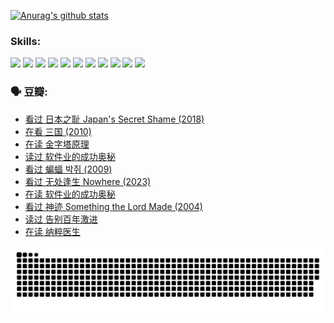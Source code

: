 
[![Anurag's github stats](https://github-readme-stats.vercel.app/api?username=w940853815)](https://github.com/anuraghazra/github-readme-stats)

### Skills:

<code><img height="32" src="https://cdn.jsdelivr.net/npm/simple-icons@v5/icons/python.svg"></code>
<code><img height="32" src="https://cdn.jsdelivr.net/npm/simple-icons@v5/icons/javascript.svg"></code>
<code><img height="32" src="https://cdn.jsdelivr.net/npm/simple-icons@v5/icons/django.svg"></code>
<code><img height="32" src="https://cdn.jsdelivr.net/npm/simple-icons@v5/icons/flask.svg"></code>
<code><img height="32" src="https://cdn.jsdelivr.net/npm/simple-icons@v5/icons/vuetify.svg"></code>
<code><img height="32" src="https://cdn.jsdelivr.net/npm/simple-icons@v5/icons/git.svg"></code>
<code><img height="32" src="https://cdn.jsdelivr.net/npm/simple-icons@v5/icons/docker.svg"></code>
<code><img height="32" src="https://cdn.jsdelivr.net/npm/simple-icons@v5/icons/postgresql.svg"></code>
<code><img height="32" src="https://cdn.jsdelivr.net/npm/simple-icons@v5/icons/elasticsearch.svg"></code>
<code><img height="32" src="https://cdn.jsdelivr.net/npm/simple-icons@v5/icons/macos.svg"></code>
<code><img height="32" src="https://cdn.jsdelivr.net/npm/simple-icons@v5/icons/linux.svg"></code>

### 🗣 豆瓣:

<!-- DOUBAN-ACTIVITIES:START -->
- [看过 日本之耻 Japan's Secret Shame‎ (2018)](https://www.douban.com/people/136069238/status/4431579101/?_i=99906290)
- [在看 三国‎ (2010)](https://www.douban.com/people/136069238/status/4430559482/?_i=99906290)
- [在读 金字塔原理](https://www.douban.com/people/136069238/status/4424812753/?_i=99906290)
- [读过 软件业的成功奥秘](https://www.douban.com/people/136069238/status/4424809958/?_i=99906290)
- [看过 蝙蝠 박쥐‎ (2009)](https://www.douban.com/people/136069238/status/4422787315/?_i=99906290)
- [看过 无处逢生 Nowhere‎ (2023)](https://www.douban.com/people/136069238/status/4416454713/?_i=99906290)
- [在读 软件业的成功奥秘](https://www.douban.com/people/136069238/status/4414815312/?_i=99906290)
- [看过 神迹 Something the Lord Made‎ (2004)](https://www.douban.com/people/136069238/status/4409691983/?_i=99906290)
- [读过 告别百年激进](https://www.douban.com/people/136069238/status/4406414036/?_i=99906290)
- [在读 纳粹医生](https://www.douban.com/people/136069238/status/4406413750/?_i=99906290)
<!-- DOUBAN-ACTIVITIES:END -->


![Snake animation](https://raw.githubusercontent.com/w940853815/w940853815/output/github-contribution-grid-snake.svg)

<!--
**w940853815/w940853815** is a ✨ _special_ ✨ repository because its `README.md` (this file) appears on your GitHub profile.

Here are some ideas to get you started:

- 🔭 I’m currently working on ...
- 🌱 I’m currently learning ...
- 👯 I’m looking to collaborate on ...
- 🤔 I’m looking for help with ...
- 💬 Ask me about ...
- 📫 How to reach me: ...
- 😄 Pronouns: ...
- ⚡ Fun fact: ...
-->
